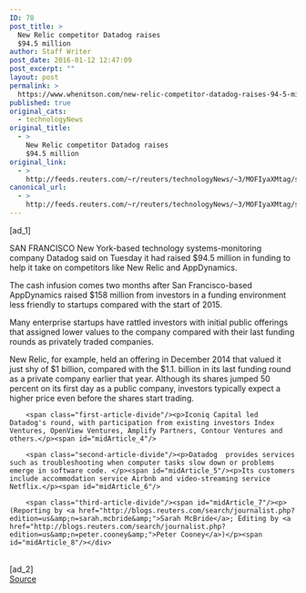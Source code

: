 ```yaml
---
ID: 78
post_title: >
  New Relic competitor Datadog raises
  $94.5 million
author: Staff Writer
post_date: 2016-01-12 12:47:09
post_excerpt: ""
layout: post
permalink: >
  https://www.whenitson.com/new-relic-competitor-datadog-raises-94-5-million/
published: true
original_cats:
  - technologyNews
original_title:
  - >
    New Relic competitor Datadog raises
    $94.5 million
original_link:
  - >
    http://feeds.reuters.com/~r/reuters/technologyNews/~3/MOFIyaXMtag/story01.htm
canonical_url:
  - >
    http://feeds.reuters.com/~r/reuters/technologyNews/~3/MOFIyaXMtag/story01.htm
---
```

 [ad_1]
<br><div id="articleText">
<span id="midArticle_start"/>

<span class="focusParagraph" readability="3"><p><span class="articleLocation">SAN FRANCISCO</span> New York-based technology systems-monitoring company Datadog said on Tuesday it had raised $94.5 million in funding to help it take on competitors like New Relic and AppDynamics. </p></span><span id="midArticle_0"/><p>The cash infusion comes two months after San Francisco-based AppDynamics raised $158 million from investors in a funding environment less friendly to startups compared with the start of 2015. </p><span id="midArticle_1"/><p>Many enterprise startups have rattled investors with initial public offerings that assigned lower values to the company compared with their last funding rounds as privately traded companies.</p><span id="midArticle_2"/><p>New Relic, for example, held an offering in December 2014 that valued it just shy of $1 billion, compared with the $1.1. billion in its last funding round as a private company earlier that year. Although its shares jumped 50 percent on its first day as a public company, investors typically expect a higher price even before the shares start trading.</p><span id="midArticle_3"/>
        
        <span class="first-article-divide"/><p>Iconiq Capital led Datadog's round, with participation from existing investors Index Ventures, OpenView Ventures, Amplify Partners, Contour Ventures and others.</p><span id="midArticle_4"/>
        
        <span class="second-article-divide"/><p>Datadog  provides services such as troubleshooting when computer tasks slow down or problems emerge in software code. </p><span id="midArticle_5"/><p>Its customers include accommodation service Airbnb and video-streaming service Netflix.</p><span id="midArticle_6"/>
        
        <span class="third-article-divide"/><span id="midArticle_7"/><p> (Reporting by <a href="http://blogs.reuters.com/search/journalist.php?edition=us&amp;n=sarah.mcbride&amp;">Sarah McBride</a>; Editing by <a href="http://blogs.reuters.com/search/journalist.php?edition=us&amp;n=peter.cooney&amp;">Peter Cooney</a>)</p><span id="midArticle_8"/></div>
<br>[ad_2]
<br><a href="http://feeds.reuters.com/~r/reuters/technologyNews/~3/MOFIyaXMtag/story01.htm">Source </a>